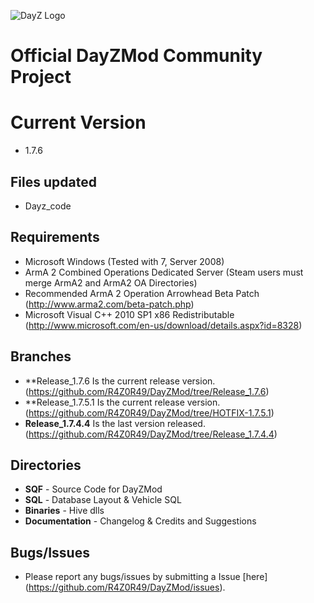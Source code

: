 ![DayZ Logo](http://i.imgur.com/V5FEm.png)

Official DayZMod Community Project
==================================

Current Version
==================================
 - 1.7.6
 
Files updated
------------
 - Dayz_code

Requirements
------------

 - Microsoft Windows (Tested with 7, Server 2008)
 - ArmA 2 Combined Operations Dedicated Server (Steam users must merge ArmA2 and ArmA2 OA Directories)
 - Recommended ArmA 2 Operation Arrowhead Beta Patch (http://www.arma2.com/beta-patch.php)
 - Microsoft Visual C++ 2010 SP1 x86 Redistributable (http://www.microsoft.com/en-us/download/details.aspx?id=8328)
 
Branches
--------

- **Release_1.7.6 Is the current release version. (https://github.com/R4Z0R49/DayZMod/tree/Release_1.7.6)
- **Release_1.7.5.1 Is the current release version. (https://github.com/R4Z0R49/DayZMod/tree/HOTFIX-1.7.5.1)
- **Release_1.7.4.4** Is the last version released. (https://github.com/R4Z0R49/DayZMod/tree/Release_1.7.4.4)

Directories
-----------

 - **SQF** - Source Code for DayZMod
 - **SQL** - Database Layout & Vehicle SQL
 - **Binaries** - Hive dlls
 - **Documentation** - Changelog & Credits and Suggestions

Bugs/Issues
-----------

- Please report any bugs/issues by submitting a Issue [here] (https://github.com/R4Z0R49/DayZMod/issues).

